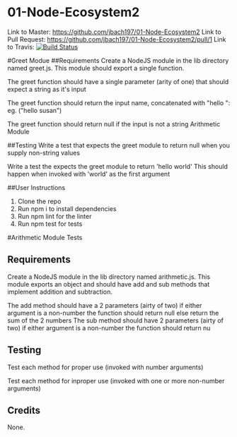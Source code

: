 # 01-Node-Ecosystem2

Link to Master: https://github.com/jbach197/01-Node-Ecosystem2
Link to Pull Request: https://github.com/jbach197/01-Node-Ecosystem2/pull/1
Link to Travis: [![Build Status](https://travis-ci.com/jbach197/01-Node-Ecosystem2.svg?branch=lab01-jen)](https://travis-ci.com/jbach197/01-Node-Ecosystem2)

#Greet Modue
##Requirements
Create a NodeJS module in the lib directory named greet.js. This module should export a single function.

The greet function should have a single parameter (arity of one) that should expect a string as it's input

The greet function should return the input name, concatenated with "hello ": eg. ("hello susan")

The greet function should return null if the input is not a string
Arithmetic Module

##Testing
Write a test that expects the greet module to return null when you supply non-string values

Write a test the expects the greet module to return 'hello world'
This should happen when invoked with 'world' as the first argument

##User Instructions
1) Clone the repo
2) Run npm i to install dependencies
3) Run npm lint for the linter
4) Run npm test for tests

#Arithmetic Module Tests
## Requirements
Create a NodeJS module in the lib directory named arithmetic.js. This module exports an object and should have add and sub methods that implement addition and subtraction.

The add method should have a 2 parameters (airty of two)
if either argument is a non-number the function should return null
else return the sum of the 2 numbers
The sub method should have 2 parameters (airty of two)
if either argument is a non-number the function should return nu

## Testing
Test each method for proper use (invoked with number arguments)

Test each method for inproper use (invoked with one or more non-number arguments)

## Credits
None.





